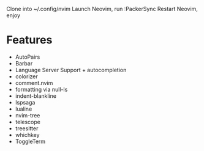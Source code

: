 Clone into ~/.config/nvim
Launch Neovim, run :PackerSync
Restart Neovim, enjoy

# Features
- AutoPairs
- Barbar
- Language Server Support + autocompletion
- colorizer
- comment.nvim
- formatting via null-ls
- indent-blankline
- lspsaga
- lualine
- nvim-tree
- telescope
- treesitter
- whichkey
- ToggleTerm
